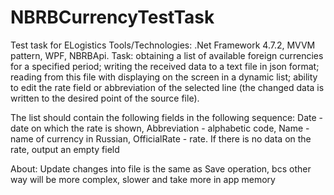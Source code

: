 # NBRBCurrencyTestTask
Test task for ELogistics
Tools/Technologies: .Net Framework 4.7.2, MVVM pattern, WPF, NBRBApi.
Task: obtaining a list of available foreign currencies for a specified period;
      writing the received data to a text file in json format;
      reading from this file with displaying on the screen in a dynamic list;
      ability to edit the rate field or abbreviation of the selected line (the changed data is written to the desired point of the source file).

The list should contain the following fields in the following sequence: Date - date on which the rate is shown, Abbreviation - alphabetic code, Name - name of currency in Russian, OfficialRate - rate. If there is no data on the rate, output an empty field

About: Update changes into file is the same as Save operation, bcs other way will be more complex, slower and take more in app memory
